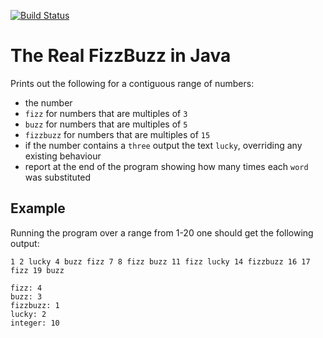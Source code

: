[![Build Status](https://travis-ci.org/PauloPortugal/real-fizzbuzz-java.png)](https://travis-ci.org/PauloPortugal/real-fizzbuzz-java.svg?branch=master)

# The Real FizzBuzz in Java

Prints out the following for a contiguous range of numbers:
* the number
* `fizz` for numbers that are multiples of `3`
* `buzz` for numbers that are multiples of `5`
* `fizzbuzz` for numbers that are multiples of `15`
* if the number contains a `three` output the text `lucky`, overriding any existing behaviour
* report at the end of the program showing how many times each `word` was substituted

## Example

Running the program over a range from 1-20 one should get the following output:

```
1 2 lucky 4 buzz fizz 7 8 fizz buzz 11 fizz lucky 14 fizzbuzz 16 17 fizz 19 buzz

fizz: 4
buzz: 3
fizzbuzz: 1
lucky: 2
integer: 10
```
